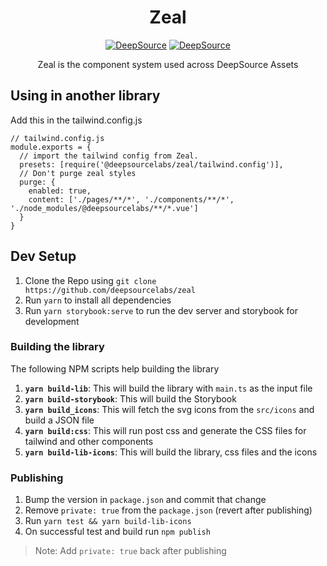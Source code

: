<div align="center">

# Zeal

[![DeepSource](https://deepsource.io/gh/deepsourcelabs/zeal.svg/?label=active+issues&show_trend=true&token=JIW55GPf1_QuPsjkJSkhKBct)](https://deepsource.io/gh/deepsourcelabs/zeal/?ref=repository-badge) [![DeepSource](https://deepsource.io/gh/deepsourcelabs/zeal.svg/?label=resolved+issues&show_trend=true&token=JIW55GPf1_QuPsjkJSkhKBct)](https://deepsource.io/gh/deepsourcelabs/zeal/?ref=repository-badge)

  <p>Zeal is the component system used across DeepSource Assets</p>

</div>

## Using in another library

Add this in the tailwind.config.js

```
// tailwind.config.js
module.exports = {
  // import the tailwind config from Zeal.
  presets: [require('@deepsourcelabs/zeal/tailwind.config')],
  // Don't purge zeal styles
  purge: {
    enabled: true,
    content: ['./pages/**/*', './components/**/*', './node_modules/@deepsourcelabs/**/*.vue']
  }
}
```

## Dev Setup

1. Clone the Repo using `git clone https://github.com/deepsourcelabs/zeal`
2. Run `yarn` to install all dependencies
3. Run `yarn storybook:serve` to run the dev server and storybook for development

### Building the library

The following NPM scripts help building the library

1. **`yarn build-lib`**: This will build the library with `main.ts` as the input file
2. **`yarn build-storybook`**: This will build the Storybook
3. **`yarn build_icons`**: This will fetch the svg icons from the `src/icons` and build a JSON file
4. **`yarn build:css`**: This will run post css and generate the CSS files for tailwind and other components
5. **`yarn build-lib-icons`**: This will build the library, css files and the icons

### Publishing

1. Bump the version in `package.json` and commit that change
2. Remove `private: true` from the `package.json` (revert after publishing)
3. Run `yarn test && yarn build-lib-icons`
4. On successful test and build run `npm publish`

> Note: Add `private: true` back after publishing
